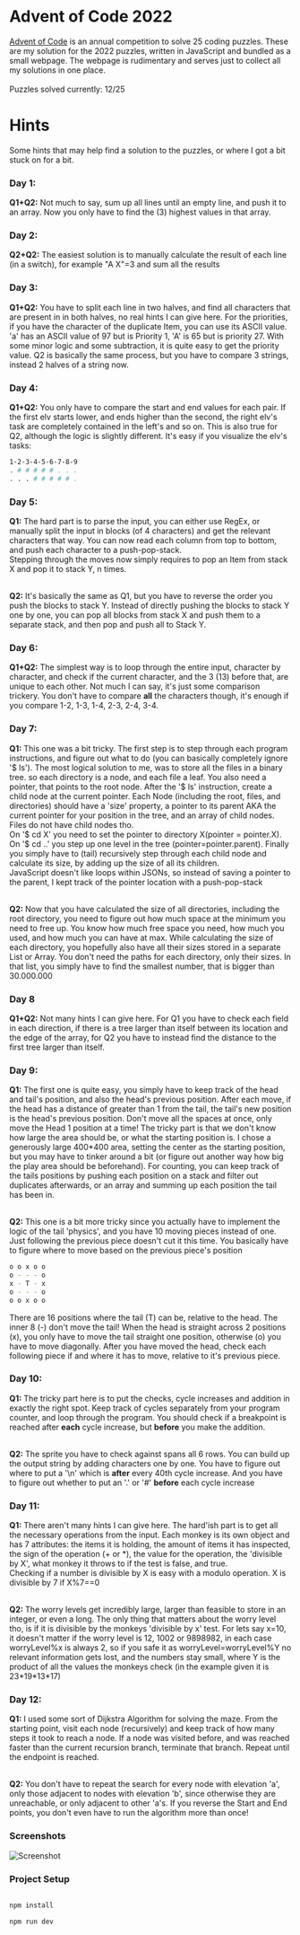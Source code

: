 
# Advent of Code 2022

[Advent of Code](https://adventofcode.com/2022) is an annual competition to solve 25 coding puzzles.
These are my solution for the 2022 puzzles, written in JavaScript and bundled as a small webpage.
The webpage is rudimentary and serves just to collect all my solutions in one place.
<br><br>
Puzzles solved currently: 12/25


# Hints
Some hints that may help find a solution to the puzzles, or where I got a bit stuck on for a bit.

### Day 1:
**Q1+Q2:** Not much to say, sum up all lines until an empty line, and push it to an array. Now you only have to find the (3) highest values in that array.

### Day 2:
**Q2+Q2:** The easiest solution is to manually calculate the result of each line (in a switch), for example "A X"=3 and sum all the results

### Day 3:
**Q1+Q2:** You have to split each line in two halves, and find all characters that are present in in both halves, no real hints I can give here. For the priorities, if you have the character of the duplicate Item, you can use its ASCII value. 'a' has an ASCII value of 97 but is Priority 1, 'A' is 65 but is priority 27. With some minor logic and some subtraction, it is quite easy to get the priority value. Q2 is basically the same process, but you have to compare 3 strings, instead 2 halves of a string now.

### Day 4:
**Q1+Q2:** You only have to compare the start and end values for each pair. If the first elv starts lower, and ends higher than the second, the right elv's task are completely contained in the left's and so on. This is also true for Q2, although the logic is slightly different. It's easy if you visualize the elv's tasks:
```sh
1-2-3-4-5-6-7-8-9
. # # # # # . . .
. . . # # # # # .
```

### Day 5:
**Q1:** The hard part is to parse the input, you can either use RegEx, or manually split the input in blocks (of 4 characters) and get the relevant characters that way. You can now read each column from top to bottom, and push each character to a push-pop-stack.<br>
Stepping through the moves now simply requires to pop an Item from stack X and pop it to stack Y, n times.
<br><br>

**Q2:** It's basically the same as Q1, but you have to reverse the order you push the blocks to stack Y. Instead of directly pushing the blocks to stack Y one by one, you can pop all blocks from stack X and push them to a separate stack, and then pop and push all to Stack Y.

### Day 6:
**Q1+Q2:** The simplest way is to loop through the entire input, character by character, and check if the current character, and the 3 (13) before that, are unique to each other. Not much I can say, it's just some comparison trickery. You don't have to compare **all** the characters though, it's enough if you compare 1-2, 1-3, 1-4,  2-3, 2-4,  3-4.

### Day 7:
**Q1:** This one was a bit tricky. The first step is to step through each program instructions, and figure out what to do (you can basically completely ignore '$ ls'). The most logical solution to me, was to store all the files in a binary tree. so each directory is a node, and each file a leaf. You also need a pointer, that points to the root node. After the '$ ls' instruction, create a child node at the current pointer. Each Node (including the root, files, and directories) should have a 'size' property, a pointer to its parent AKA the current pointer for your position in the tree, and an array of child nodes. Files do not have child nodes tho. 
<br>
On '$ cd X' you need to set the pointer to directory X(pointer = pointer.X). On '$ cd ..' you step up one level in the tree (pointer=pointer.parent).
Finally you simply have to (tail) recursively step through each child node and calculate its size, by adding up the size of all its children.<br>
JavaScript doesn't like loops within JSONs, so instead of saving a pointer to the parent, I kept track of the pointer location with a push-pop-stack
<br><br>

**Q2:** Now that you have calculated the size of all directories, including the root directory, you need to figure out how much space at the minimum you need to free up. You know how much free space you need, how much you used, and how much you can have at max. While calculating the size of each directory, you hopefully also have all their sizes stored in a separate List or Array. You don't need the paths for each directory, only their sizes. In that list, you simply have to find the smallest number, that is bigger than 30.000.000

### Day 8
**Q1+Q2:** Not many hints I can give here. For Q1 you have to check each field in each direction, if there is a tree larger than itself between its location and the edge of the array, for Q2 you have to instead find the distance to the first tree larger than itself.

### Day 9:
**Q1:** The first one is quite easy, you simply have to keep track of the head and tail's position, and also the head's previous position. After each move, if the head has a distance of greater than 1 from the tail, the tail's new position is the head's previous position. Don't move all the spaces at once, only move the Head 1 position at a time! The tricky part is that we don't know how large the area should be, or what the starting position is. I chose a generously large 400\*400 area, setting the center as the starting position, but you may have to tinker around a bit (or figure out another way how big the play area should be beforehand). For counting, you can keep track of the tails positions by pushing each position on a stack and filter out duplicates afterwards, or an array and summing up each position the tail has been in.
<br><br>

**Q2:** This one is a bit more tricky since you actually have to implement the logic of the tail 'physics', and you have 10 moving pieces instead of one. Just following the previous piece doesn't cut it this time. You basically have to figure where to move based on the previous piece's position
```sh
o o x o o
o - - - o
x - T - x
o - - - o
o o x o o
```
There are 16 positions where the tail (T) can be, relative to the head. The inner 8 (-) don't move the tail! When the head is straight across 2 positions (x), you only have to move the tail straight one position, otherwise (o) you have to move diagonally. After you have moved the head, check each following piece if and where it has to move, relative to it's previous piece.

### Day 10:
**Q1:** The tricky part here is to put the checks, cycle increases and addition in exactly the right spot. Keep track of cycles separately from your program counter, and loop through the program. You should check if a breakpoint is reached after **each** cycle increase, but **before** you make the addition.
<br><br>

**Q2:** The sprite you have to check against spans all 6 rows. You can build up the output string by adding characters one by one. You have to figure out where to put a '\n' which is **after** every 40th cycle increase. And you have to figure out whether to put an '.' or '#' **before** each cycle increase


### Day 11:
**Q1:** There aren't many hints I can give here. The hard'ish part is to get all the necessary operations from the input. Each monkey is its own object and has 7 attributes:
the items it is holding, the amount of items it has inspected, the sign of the operation (+ or \*), the value for the operation, the 'divisible by X', what monkey it throws to if the test is false, and true.<br>Checking if a number is divisible by X is easy with a modulo operation. X is divisible by 7 if X%7==0
<br><br>

**Q2:** The worry levels get incredibly large, larger than feasible to store in an integer, or even a long. The only thing that matters about the worry level tho, is if it is divisible by the monkeys 'divisible by x' test. For lets say x=10, it doesn't matter if the worry level is 12, 1002 or 9898982, in each case worryLevel%x is always 2, so if you safe it as worryLevel=worryLevel%Y no relevant information gets lost, and the numbers stay small, where Y is the product of all the values the monkeys check (in the example given it is 23\*19\*13\*17)

### Day 12:
**Q1:**  I used some sort of Dijkstra Algorithm for solving the maze. From the starting point, visit each node (recursively) and keep track of how many steps it took to reach a node. If a node was visited before, and was reached faster than the current recursion branch, terminate that branch. Repeat until the endpoint is reached.
<br><br>

**Q2:** You don't have to repeat the search for every node with elevation 'a', only those adjacent to nodes with elevation 'b', since otherwise they are unreachable, or only adjacent to other 'a's. If you reverse the Start and End points, you don't even have to run the algorithm more than once!


### Screenshots

![Screenshot](https://i.imgur.com/pRsPqk5.png)

  

### Project Setup

```sh

npm install

npm run dev

```